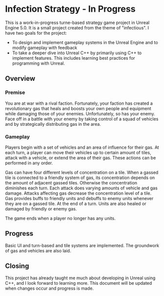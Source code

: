 # Infection Strategy - In Progress
This is a work-in-progress turne-based strategy game project in Unreal Engine 5.0. It is a small project created from the theme of "infectious". I have two goals for the project:
* To design and implement gameplay systems in the Unreal Engine and to modify gameplay with feedback
* To take a deeper dive into Unreal C++ by primarily using C++ to implement features. This includes learning best practices for programming with Unreal.
## Overview
### Premise
You are at war with a rival faction. Fortunately, your faction has created a revolutionary gas that heals and boosts your own people and equipment while damaging those of your enemies. Unfortunately, so has your enemy.
Face off in a battle with your enemy by taking control of a squad of vehicles and by strategically distributing gas in the area.
### Gameplay
Players begin with a set of vehicles and an area of influence for their gas. At each turn, a player can move their vehicles up to certain amount of tiles, attack with a vehicle, or extend the area of their gas. These actions can be performed in any order.

Gas can have four different levels of concentration on a tile. When a gassed tile is connected to a friendly system of gas, its concentration depends on the amount of adjacent gassed tiles. Otherwise the concentration diminishes each turn.
Each attack does varying amounts of vehicle and gas damage. Attacks affecting gas decrease the concentration level of a tile. Gas provides buffs to friendly units and debuffs to enemy units whenever they are on a gassed tile.
At the end of a turn. Units are also healed or damaged by friendly or enemy gas.

The game ends when a player no longer has any units.
## Progress
Basic UI and turn-based and tile systems are implemented. The groundwork of gas and vehicles are also laid.

## Closing
This project has already taught me much about developing in Unreal using C++, and I look forward to learning more. This document will be updated when changes occur and progress is made.
